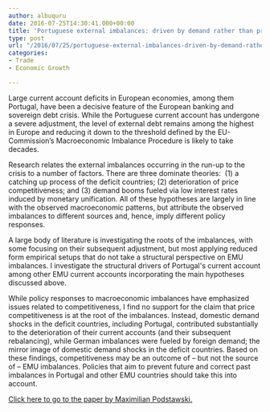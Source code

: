 ```yaml
---
author: albuquru
date: 2016-07-25T14:30:41.000+00:00
title: 'Portuguese external imbalances: driven by demand rather than price competitiveness'
type: post
url: "/2016/07/25/portuguese-external-imbalances-driven-by-demand-rather-than-price-competitiveness/"
categories:
- Trade
- Economic Growth

---
```

Large current account deficits in European economies, among them Portugal, have been a decisive feature of the European banking and sovereign debt crisis. While the Portuguese current account has undergone a severe adjustment, the level of external debt remains among the highest in Europe and reducing it down to the threshold defined by the EU-Commission’s Macroeconomic Imbalance Procedure is likely to take decades.

Research relates the external imbalances occurring in the run-up to the crisis to a number of factors. There are three dominate theories:  (1) a catching up process of the deficit countries; (2) deterioration of price competitiveness; and (3) demand booms fueled via low interest rates induced by monetary unification. All of these hypotheses are largely in line with the observed macroeconomic patterns, but attribute the observed imbalances to different sources and, hence, imply different policy responses.

A large body of literature is investigating the roots of the imbalances, with some focusing on their subsequent adjustment, but most applying reduced form empirical setups that do not take a structural perspective on EMU imbalances. I investigate the structural drivers of Portugal's current account among other EMU current accounts incorporating the main hypotheses discussed above.

While policy responses to macroeconomic imbalances have emphasized issues related to competitiveness, I find no support for the claim that price competitiveness is at the root of the imbalances. Instead, domestic demand shocks in the deficit countries, including Portugal, contributed substantially to the deterioration of their current accounts (and their subsequent rebalancing), while German imbalances were fueled by foreign demand; the mirror image of domestic demand shocks in the deficit countries. Based on these findings, competitiveness may be an outcome of – but not the source of – EMU imbalances. Policies that aim to prevent future and correct past imbalances in Portugal and other EMU countries should take this into account.­­

[Click here to go to the paper by Maximilian Podstawski.](http://papers.ssrn.com/sol3/papers.cfm?abstract_id=2778147)
